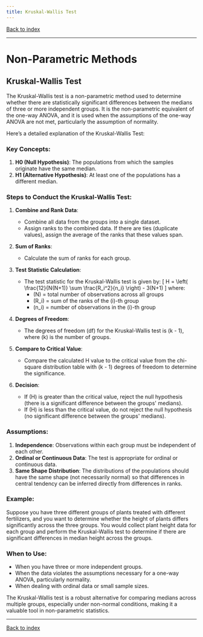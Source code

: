 ```yaml
---
title: Kruskal-Wallis Test
---
```


[Back to index](index.html)

---
# Non-Parametric Methods
## Kruskal-Wallis Test

The Kruskal-Wallis test is a non-parametric method used to determine whether there are statistically significant differences between the medians of three or more independent groups. It is the non-parametric equivalent of the one-way ANOVA, and it is used when the assumptions of the one-way ANOVA are not met, particularly the assumption of normality.

Here’s a detailed explanation of the Kruskal-Wallis Test:

### Key Concepts:
1. **H0 (Null Hypothesis)**: The populations from which the samples originate have the same median.
2. **H1 (Alternative Hypothesis)**: At least one of the populations has a different median.

### Steps to Conduct the Kruskal-Wallis Test:

1. **Combine and Rank Data**:
    - Combine all data from the groups into a single dataset.
    - Assign ranks to the combined data. If there are ties (duplicate values), assign the average of the ranks that these values span.

2. **Sum of Ranks**:
    - Calculate the sum of ranks for each group.

3. **Test Statistic Calculation**:
    - The test statistic for the Kruskal-Wallis test is given by:
      \[
      H = \left( \frac{12}{N(N+1)} \sum \frac{R_i^2}{n_i} \right) - 3(N+1)
      \]
      where:
      - \(N\) = total number of observations across all groups
      - \(R_i\) = sum of the ranks of the \(i\)-th group
      - \(n_i\) = number of observations in the \(i\)-th group

4. **Degrees of Freedom**:
    - The degrees of freedom (df) for the Kruskal-Wallis test is \(k - 1\), where \(k\) is the number of groups.

5. **Compare to Critical Value**:
    - Compare the calculated H value to the critical value from the chi-square distribution table with \(k - 1\) degrees of freedom to determine the significance.

6. **Decision**:
    - If \(H\) is greater than the critical value, reject the null hypothesis (there is a significant difference between the groups' medians).
    - If \(H\) is less than the critical value, do not reject the null hypothesis (no significant difference between the groups' medians).

### Assumptions:

1. **Independence**: Observations within each group must be independent of each other.
2. **Ordinal or Continuous Data**: The test is appropriate for ordinal or continuous data.
3. **Same Shape Distribution**: The distributions of the populations should have the same shape (not necessarily normal) so that differences in central tendency can be inferred directly from differences in ranks.

### Example:

Suppose you have three different groups of plants treated with different fertilizers, and you want to determine whether the height of plants differs significantly across the three groups. You would collect plant height data for each group and perform the Kruskal-Wallis test to determine if there are significant differences in median height across the groups.

### When to Use:

- When you have three or more independent groups.
- When the data violates the assumptions necessary for a one-way ANOVA, particularly normality.
- When dealing with ordinal data or small sample sizes.

The Kruskal-Wallis test is a robust alternative for comparing medians across multiple groups, especially under non-normal conditions, making it a valuable tool in non-parametric statistics.

---
[Back to index](index.html)
